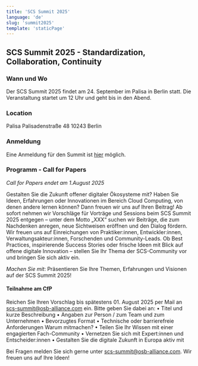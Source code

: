 ```yaml
---
title: 'SCS Summit 2025'
language: 'de'
slug: 'summit2025'
template: 'staticPage'
---
```


## SCS Summit 2025 - Standardization, Collaboration, Continuity

### Wann und Wo

Der SCS Summit 2025 findet am 24. September im Palisa in Berlin statt.
Die Veranstaltung startet um 12 Uhr und geht bis in den Abend.

### Location

Palisa
Palisadenstraße 48 
10243 Berlin

### Anmeldung

Eine Anmeldung für den Summit ist [hier](https://events.sovereigncloudstack.org/scs-summit-2025/) möglich.

### Programm - Call for Papers

_Call for Papers endet am 1.August 2025_

Gestalten Sie die Zukunft offener digitaler Ökosysteme mit? Haben Sie Ideen, Erfahrungen oder Innovationen im Bereich Cloud Computing, von denen andere lernen können? Dann freuen wir uns auf Ihren Beitrag!
Ab sofort nehmen wir Vorschläge für Vorträge und Sessions beim SCS Summit 2025 entgegen – unter dem Motto „XXX“ suchen wir Beiträge, die zum Nachdenken anregen, neue Sichtweisen eröffnen und den Dialog fördern.
Wir freuen uns auf Einreichungen von Praktiker:innen, Entwickler:innen, Verwaltungsakteur:innen, Forschenden und Community-Leads. Ob Best Practices, inspirierende Success Stories oder frische Ideen mit Blick auf offene digitale Innovation – stellen Sie Ihr Thema der SCS-Community vor und bringen Sie sich aktiv ein.

_Machen Sie mit_: Präsentieren Sie Ihre Themen, Erfahrungen und Visionen auf der SCS Summit 2025!

#### Teilnahme am CfP

Reichen Sie Ihren Vorschlag bis spätestens 01. August 2025 per Mail an scs-summit@osb-alliance.com ein. Bitte geben Sie dabei an:
    • Titel und kurze Beschreibung
    • Angaben zur Person / zum Team und zum Unternehmen
    • Bevorzugtes Format
    • Technische oder barrierefreie Anforderungen
Warum mitmachen?
    • Teilen Sie Ihr Wissen mit einer engagierten Fach-Community
    • Vernetzen Sie sich mit Expert:innen und Entscheider:innen
    • Gestalten Sie die digitale Zukunft in Europa aktiv mit

Bei Fragen melden Sie sich gerne unter scs-summit@osb-alliance.com. Wir freuen uns auf Ihre Ideen!

